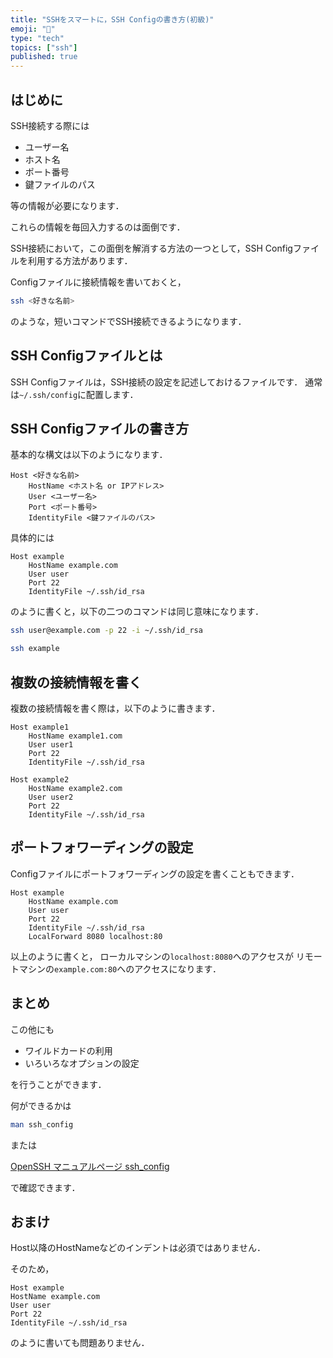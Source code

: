 ```yaml
---
title: "SSHをスマートに，SSH Configの書き方(初級)"
emoji: "🦤"
type: "tech"
topics: ["ssh"]
published: true
---
```


## はじめに

SSH接続する際には

- ユーザー名
- ホスト名
- ポート番号
- 鍵ファイルのパス

等の情報が必要になります．

これらの情報を毎回入力するのは面倒です．

SSH接続において，この面倒を解消する方法の一つとして，SSH Configファイルを利用する方法があります．

Configファイルに接続情報を書いておくと，

```sh
ssh <好きな名前>
```

のような，短いコマンドでSSH接続できるようになります．

## SSH Configファイルとは

SSH Configファイルは，SSH接続の設定を記述しておけるファイルです．
通常は`~/.ssh/config`に配置します．

## SSH Configファイルの書き方

基本的な構文は以下のようになります．

```text
Host <好きな名前>
    HostName <ホスト名 or IPアドレス>
    User <ユーザー名>
    Port <ポート番号>
    IdentityFile <鍵ファイルのパス>
```

具体的には

```text
Host example
    HostName example.com
    User user
    Port 22
    IdentityFile ~/.ssh/id_rsa
```

のように書くと，以下の二つのコマンドは同じ意味になります．

```sh
ssh user@example.com -p 22 -i ~/.ssh/id_rsa
```

```sh
ssh example
```

## 複数の接続情報を書く

複数の接続情報を書く際は，以下のように書きます．

```text
Host example1
    HostName example1.com
    User user1
    Port 22
    IdentityFile ~/.ssh/id_rsa

Host example2
    HostName example2.com
    User user2
    Port 22
    IdentityFile ~/.ssh/id_rsa
```

## ポートフォワーディングの設定

Configファイルにポートフォワーディングの設定を書くこともできます．

```text
Host example
    HostName example.com
    User user
    Port 22
    IdentityFile ~/.ssh/id_rsa
    LocalForward 8080 localhost:80
```

以上のように書くと，
ローカルマシンの`localhost:8080`へのアクセスが
リモートマシンの`example.com:80`へのアクセスになります．

## まとめ

この他にも

- ワイルドカードの利用
- いろいろなオプションの設定

を行うことができます．

何ができるかは

```sh
man ssh_config
```

または

[OpenSSH マニュアルページ ssh_config](https://man.openbsd.org/ssh_config)

で確認できます．

## おまけ

Host以降のHostNameなどのインデントは必須ではありません．

そのため，

```text
Host example
HostName example.com
User user
Port 22
IdentityFile ~/.ssh/id_rsa
```

のように書いても問題ありません．
